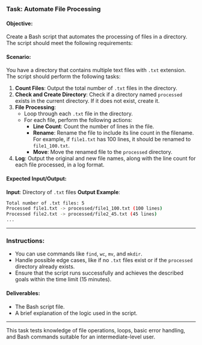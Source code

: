 ### Task: Automate File Processing
#### Objective:
Create a Bash script that automates the processing of files in a directory. The script should meet the following requirements:
#### Scenario:
You have a directory that contains multiple text files with `.txt` extension. The script should perform the following tasks:
1. **Count Files**: Output the total number of `.txt` files in the directory.
2. **Check and Create Directory**: Check if a directory named `processed` exists in the current directory. If it does not exist, create it.
3. **File Processing**:
    - Loop through each `.txt` file in the directory.
    - For each file, perform the following actions:
      - **Line Count**: Count the number of lines in the file.
      - **Rename**: Rename the file to include its line count in the filename. For example, if `file1.txt` has 100 lines, it should be renamed to `file1_100.txt`.
      - **Move**: Move the renamed file to the `processed` directory.
4. **Log**: Output the original and new file names, along with the line count for each file processed, in a log format.
#### Expected Input/Output:
**Input**: Directory of `.txt` files
**Output Example**:
```bash
Total number of .txt files: 5
Processed file1.txt -> processed/file1_100.txt (100 lines)
Processed file2.txt -> processed/file2_45.txt (45 lines)
...
```
---
### Instructions:
- You can use commands like `find`, `wc`, `mv`, and `mkdir`.
- Handle possible edge cases, like if no `.txt` files exist or if the `processed` directory already exists.
- Ensure that the script runs successfully and achieves the described goals within the time limit (15 minutes).
#### Deliverables:
- The Bash script file.
- A brief explanation of the logic used in the script.
---
This task tests knowledge of file operations, loops, basic error handling, and Bash commands suitable for an intermediate-level user.